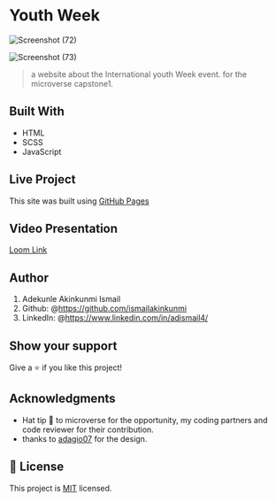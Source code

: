# Youth Week


![Screenshot (72)](https://user-images.githubusercontent.com/37457094/151452601-fb501a21-e1fe-47be-8f32-083a6fb3e023.png)

![Screenshot (73)](https://user-images.githubusercontent.com/37457094/151452576-3913218f-03d0-491a-8ee9-ccbb652de73f.png)

> a website about the International youth Week event. for the microverse capstone1.

## Built With

- HTML
- SCSS
- JavaScript

## Live Project

This site was built using [GitHub Pages](https://ismailakinkunmi.github.io/Capstone1/)

## Video Presentation

[Loom Link](https://www.loom.com/share/74a5724e4b0e46b299357fd4fd807371/)

## Author

1. Adekunle Akinkunmi Ismail
2. Github: @<https://github.com/ismailakinkunmi>
3. LinkedIn: @<https://www.linkedin.com/in/adismail4/>

## Show your support

Give a ⭐️ if you like this project!

## Acknowledgments

- Hat tip 👒 to microverse for the opportunity, my coding partners and code reviewer for their contribution.
- thanks to [adagio07](https://www.behance.net/adagio07) for the design.

## 📝 License

This project is [MIT](./MIT.md) licensed.
